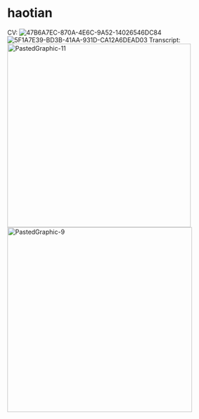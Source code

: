 # haotian
CV:
![47B6A7EC-870A-4E6C-9A52-14026546DC84](https://github.com/haotian091412/haotian/assets/159744812/0523bd32-2201-4b2f-90d6-98675402726d)
![5F1A7E39-BD3B-41AA-931D-CA12A6DEAD03](https://github.com/haotian091412/haotian/assets/159744812/2f994397-6c42-4f52-8e34-be084a126459)
Transcript:
<img width="417" alt="PastedGraphic-11" src="https://github.com/haotian091412/haotian/assets/159744812/9ed71165-d0f1-45e8-a15f-3a989b2087ea">
<img width="420" alt="PastedGraphic-9" src="https://github.com/haotian091412/haotian/assets/159744812/b304b8cd-33d6-4b6d-a6e7-77df448ed17d">
